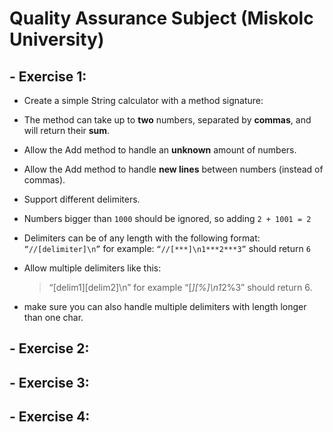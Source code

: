 # Quality Assurance Subject (Miskolc University)

## - Exercise 1: 

- Create a simple String calculator with a method signature:
- The method can take up to __two__ numbers, separated by __commas__, and will return their __sum__. 
- Allow the Add method to handle an __unknown__ amount of numbers.
- Allow the Add method to handle __new lines__ between numbers (instead of commas).
- Support different delimiters.
- Numbers bigger than `1000` should be ignored, so adding `2 + 1001 = 2`
- Delimiters can be of any length with the following format: `“//[delimiter]\n”` for example: `“//[***]\n1***2***3”` should return `6`
- Allow multiple delimiters like this:
     > “[delim1][delim2]\n” for example “[*][%]\n1*2%3” should return 6.

- make sure you can also handle multiple delimiters with length longer than one char.



## - Exercise 2: 

## - Exercise 3: 

## - Exercise 4: 

